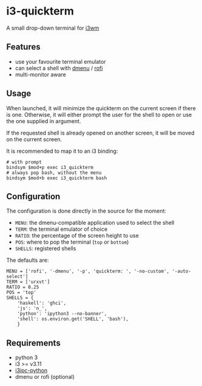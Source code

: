 i3-quickterm
=============

A small drop-down terminal for [i3wm](https://i3wm.org/)

Features
--------

* use your favourite terminal emulator
* can select a shell with [dmenu](http://tools.suckless.org/dmenu/) /
  [rofi](https://github.com/DaveDavenport/rofi)
* multi-monitor aware

Usage
-----

When launched, it will minimize the quickterm on the current screen if there is
one.  Otherwise, it will either prompt the user for the shell to open or use the
one supplied in argument.

If the requested shell is already opened on another screen, it will be moved on
the current screen.

It is recommended to map it to an i3 binding:

```
# with prompt
bindsym $mod+p exec i3_quickterm
# always pop bash, without the menu
bindsym $mod+b exec i3_quickterm bash
```

Configuration
-------------

The configuration is done directly in the source for the moment:

* `MENU`: the dmenu-compatible application used to select the shell
* `TERM`: the terminal emulator of choice
* `RATIO`: the percentage of the screen height to use
* `POS`: where to pop the terminal (`top` or `bottom`)
* `SHELLS`: registered shells

The defaults are:

```
MENU = ['rofi', '-dmenu', '-p', 'quickterm: ', '-no-custom', '-auto-select']
TERM = ['urxvt']
RATIO = 0.25
POS = 'top'
SHELLS = {
    'haskell': 'ghci',
    'js': 'n_',
    'python': 'ipython3 --no-banner',
    'shell': os.environ.get('SHELL', 'bash'),
    }
```

Requirements
------------

* python 3
* i3 >= v3.11
* [i3ipc-python](https://i3ipc-python.readthedocs.io/en/latest/)
* dmenu or rofi (optional)
